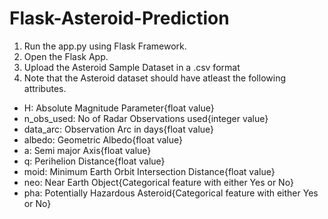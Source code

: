 # Flask-Asteroid-Prediction

1. Run the app.py using Flask Framework.
2. Open the Flask App.
3. Upload the Asteroid Sample Dataset in a .csv format
4. Note that the Asteroid dataset should have atleast the following attributes.
<ul>
                <li>H: Absolute Magnitude Parameter{float value}</li>
                <li>n_obs_used: No of Radar Observations used{integer value}</li>
                <li>data_arc: Observation Arc in days{float value}</li>
                <li>albedo: Geometric Albedo{float value}</li>
                <li>a: Semi major Axis{float value}</li>
                <li>q: Perihelion Distance{float value}</li>
                <li>moid: Minimum Earth Orbit Intersection Distance{float value}</li>
                <li>neo: Near Earth Object{Categorical feature with either Yes or No}</li>
                <li>pha: Potentially Hazardous Asteroid{Categorical feature with either Yes or No}</li>
                </ul>
